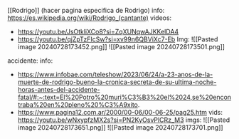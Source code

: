 [[Rodrigo]] (hacer pagina especifica de Rodrigo)
info:
https://es.wikipedia.org/wiki/Rodrigo_(cantante)
videos:
- https://youtu.be/JsOtkliXCo8?si=ZqXUNqwAJKKelDA4
- https://youtu.be/qjZpTzFIcSw?si=xv99n6QBViXc7-Eb
Img:
![[Pasted image 20240728173452.png]]
![[Pasted image 20240728173501.png]]


accidente:
info:
- https://www.infobae.com/teleshow/2023/06/24/a-23-anos-de-la-muerte-de-rodrigo-bueno-la-cronica-secreta-de-su-ultima-noche-horas-antes-del-accidente-fatal/#:~:text=El%20Potro%20muri%C3%B3%20el%2024,se%20encontraba%20en%20pleno%20%C3%A9xito.
- https://www.pagina12.com.ar/2000/00-06/00-06-25/pag25.htm
vids:
https://youtu.be/wNxypfzMX2s?si=PN2KyOsvPlCRz_M3
imgs:
![[Pasted image 20240728173651.png]]
![[Pasted image 20240728173701.png]]
